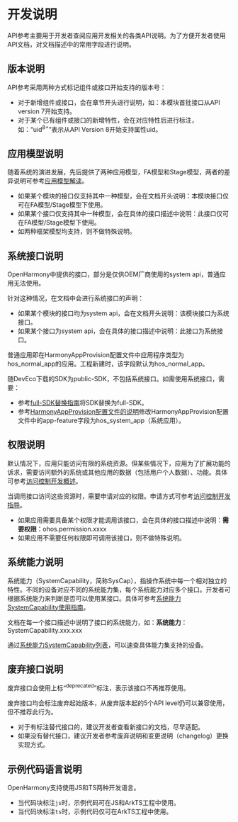 # 开发说明

API参考主要用于开发者查阅应用开发相关的各类API说明。为了方便开发者使用API文档，对文档描述中的常用字段进行说明。

## 版本说明

API参考采用两种方式标记组件或接口开始支持的版本号：

- 对于新增组件或接口，会在章节开头进行说明，如：本模块首批接口从API version 7开始支持。
- 对于某个已有组件或接口的新增特性，会在对应特性后进行标注，如：“uid<sup>8+</sup>”表示从API Version 8开始支持属性uid。

## 应用模型说明

随着系统的演进发展，先后提供了两种应用模型，FA模型和Stage模型，两者的差异说明可参考[应用模型解读](../application-models/application-model-description.md)。

- 如果某个模块的接口仅支持其中一种模型，会在文档开头说明：本模块接口仅可在FA模型/Stage模型下使用。
- 如果某个接口仅支持其中一种模型，会在具体的接口描述中说明：此接口仅可在FA模型/Stage模型下使用。
- 如两种框架模型均支持，则不做特殊说明。

## 系统接口说明

OpenHarmony中提供的接口，部分是仅供OEM厂商使用的system api，普通应用无法使用。

针对这种情况，在文档中会进行系统接口的声明：

- 如果某个模块的接口均为system api，会在文档开头说明：该模块接口为系统接口。
- 如果某个接口为system api，会在具体的接口描述中说明：此接口为系统接口。

普通应用即在HarmonyAppProvision配置文件中应用程序类型为hos_normal_app的应用。工程新建时，该字段默认为hos_normal_app。

随DevEco下载的SDK为public-SDK，不包括系统接口。如需使用系统接口，需要：
- 参考[full-SDK替换指南](../faqs/full-sdk-switch-guide.md)将SDK替换为full-SDK。
- 参考[HarmonyAppProvision配置文件的说明](../security/app-provision-structure.md)修改HarmonyAppProvision配置文件中的app-feature字段为hos_system_app（系统应用）。

## 权限说明

默认情况下，应用只能访问有限的系统资源。但某些情况下，应用为了扩展功能的诉求，需要访问额外的系统或其他应用的数据（包括用户个人数据）、功能。具体可参考[访问控制开发概述](../security/AccessToken/app-permission-mgmt-overview.md)。

当调用接口访问这些资源时，需要申请对应的权限。申请方式可参考[访问控制开发指导](../security/AccessToken/determine-application-mode.md)。

- 如果应用需要具备某个权限才能调用该接口，会在具体的接口描述中说明：**需要权限**：ohos.permission.xxxx
- 如果应用不需要任何权限即可调用该接口，则不做特殊说明。


## 系统能力说明

系统能力（SystemCapability，简称SysCap），指操作系统中每一个相对独立的特性。不同的设备对应不同的系统能力集，每个系统能力对应多个接口。开发者可根据系统能力来判断是否可以使用某接口。具体可参考[系统能力SystemCapability使用指南](syscap.md)。

文档在每一个接口描述中说明了接口的系统能力，如：**系统能力**：SystemCapability.xxx.xxx

通过[系统能力SystemCapability列表](syscap-list.md)，可以速查具体能力集支持的设备。

## 废弃接口说明

废弃接口会使用上标“<sup>deprecated</sup>”标注，表示该接口不再推荐使用。

废弃接口均会标注废弃起始版本，从废弃版本起的5个API level仍可以兼容使用，但不推荐此行为。

- 对于有标注替代接口的，建议开发者查看新接口的文档，尽早适配。
- 如果没有替代接口，建议开发者参考废弃说明和变更说明（changelog）更换实现方式。

## 示例代码语言说明

OpenHarmony支持使用JS和TS两种开发语言。

- 当代码块标注`js`时，示例代码可在JS和ArkTS工程中使用。
- 当代码块标注`ts`时，示例代码仅可在ArkTS工程中使用。
